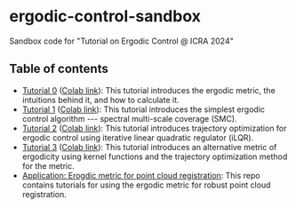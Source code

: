 # ergodic-control-sandbox
Sandbox code for "Tutorial on Ergodic Control @ ICRA 2024"

## Table of contents
 
 - [Tutorial 0](notebooks/ergodic_metric.ipynb) ([Colab link](https://drive.google.com/file/d/1vPaVKNy_LA2LLdJK4BxvcJRZcrHpDNYN/view?usp=sharing)): This tutorial introduces the ergodic metric, the intuitions behind it, and how to calculate it.
 - [Tutorial 1](notebooks/smc_ergodic_control.ipynb) ([Colab link](https://drive.google.com/file/d/1FqemaVkGGQUyYgL4fsTsvDR9RNWKU8IN/view?usp=sharing)): This tutorial introduces the simplest ergodic control algorithm --- spectral multi-scale coverage (SMC).
 - [Tutorial 2](notebooks/ilqr_ergodic_control.ipynb) ([Colab link](https://drive.google.com/file/d/1uLHussyBViy793h7JBOI95LCazydcujV/view?usp=sharing)): This tutorial introduces trajectory optimization for ergodic control using iterative linear quadratic regulator (iLQR).
 - [Tutorial 3](notebooks/kernel_ergodic_control.ipynb) ([Colab link](https://drive.google.com/file/d/1hSRnyv-kov6kw7Rf7p5sPuKUJDWda6lb/view?usp=sharing)): This tutorial introduces an alternative metric of ergodicity using kernel functions and the trajectory optimization method for the metric.
 - [Application: Erogdic metric for point cloud registration](https://github.com/MurpheyLab/FLS): This repo contains tutorials for using the ergodic metric for robust point cloud registration.
